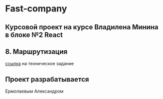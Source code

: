 # Fast-company

## Курсовой проект на курсе Владилена Минина в блоке №2 React

## 8. Маршрутизация

[ссылка](https://vladilen.ru/pl/teach/control/lesson/view?id=201180008) на техническое задание

## Проект разрабатывается

Ермолаевым Александром
